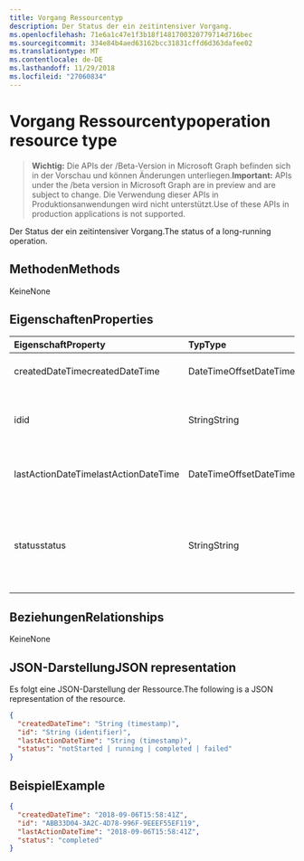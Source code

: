 ```yaml
---
title: Vorgang Ressourcentyp
description: Der Status der ein zeitintensiver Vorgang.
ms.openlocfilehash: 71e6a1c47e1f3b18f1481700320779714d716bec
ms.sourcegitcommit: 334e84b4aed63162bcc31831cffd6d363dafee02
ms.translationtype: MT
ms.contentlocale: de-DE
ms.lasthandoff: 11/29/2018
ms.locfileid: "27060834"
---
```

# <a name="operation-resource-type"></a><span data-ttu-id="7e51c-103">Vorgang Ressourcentyp</span><span class="sxs-lookup"><span data-stu-id="7e51c-103">operation resource type</span></span>

> <span data-ttu-id="7e51c-104">**Wichtig:** Die APIs der /Beta-Version in Microsoft Graph befinden sich in der Vorschau und können Änderungen unterliegen.</span><span class="sxs-lookup"><span data-stu-id="7e51c-104">**Important:** APIs under the /beta version in Microsoft Graph are in preview and are subject to change.</span></span> <span data-ttu-id="7e51c-105">Die Verwendung dieser APIs in Produktionsanwendungen wird nicht unterstützt.</span><span class="sxs-lookup"><span data-stu-id="7e51c-105">Use of these APIs in production applications is not supported.</span></span>

<span data-ttu-id="7e51c-106">Der Status der ein zeitintensiver Vorgang.</span><span class="sxs-lookup"><span data-stu-id="7e51c-106">The status of a long-running operation.</span></span>

## <a name="methods"></a><span data-ttu-id="7e51c-107">Methoden</span><span class="sxs-lookup"><span data-stu-id="7e51c-107">Methods</span></span>

<span data-ttu-id="7e51c-108">Keine</span><span class="sxs-lookup"><span data-stu-id="7e51c-108">None</span></span>

## <a name="properties"></a><span data-ttu-id="7e51c-109">Eigenschaften</span><span class="sxs-lookup"><span data-stu-id="7e51c-109">Properties</span></span>

| <span data-ttu-id="7e51c-110">Eigenschaft</span><span class="sxs-lookup"><span data-stu-id="7e51c-110">Property</span></span>           | <span data-ttu-id="7e51c-111">Typ</span><span class="sxs-lookup"><span data-stu-id="7e51c-111">Type</span></span>            | <span data-ttu-id="7e51c-112">Beschreibung</span><span class="sxs-lookup"><span data-stu-id="7e51c-112">Description</span></span>                                                                     |
| :----------------- | :-------------- | :-------------------------------------------------------------------------------|
| <span data-ttu-id="7e51c-113">createdDateTime</span><span class="sxs-lookup"><span data-stu-id="7e51c-113">createdDateTime</span></span>    | <span data-ttu-id="7e51c-114">DateTimeOffset</span><span class="sxs-lookup"><span data-stu-id="7e51c-114">DateTimeOffset</span></span>  | <span data-ttu-id="7e51c-115">Die Startzeit des Vorgangs.</span><span class="sxs-lookup"><span data-stu-id="7e51c-115">The start time of the operation.</span></span>                                                |
| <span data-ttu-id="7e51c-116">id</span><span class="sxs-lookup"><span data-stu-id="7e51c-116">id</span></span>                 | <span data-ttu-id="7e51c-117">String</span><span class="sxs-lookup"><span data-stu-id="7e51c-117">String</span></span>          | <span data-ttu-id="7e51c-118">Die Vorgangs-ID. Schreibgeschützt.</span><span class="sxs-lookup"><span data-stu-id="7e51c-118">The operation id. Read-only.</span></span> <span data-ttu-id="7e51c-119">Server generiert wurde.</span><span class="sxs-lookup"><span data-stu-id="7e51c-119">Server generated.</span></span>                                  |
| <span data-ttu-id="7e51c-120">lastActionDateTime</span><span class="sxs-lookup"><span data-stu-id="7e51c-120">lastActionDateTime</span></span> | <span data-ttu-id="7e51c-121">DateTimeOffset</span><span class="sxs-lookup"><span data-stu-id="7e51c-121">DateTimeOffset</span></span>  | <span data-ttu-id="7e51c-122">Der Zeitpunkt der letzten Aktion des Vorgangs.</span><span class="sxs-lookup"><span data-stu-id="7e51c-122">The time of the last action of the operation.</span></span>                                   |
| <span data-ttu-id="7e51c-123">status</span><span class="sxs-lookup"><span data-stu-id="7e51c-123">status</span></span>             | <span data-ttu-id="7e51c-124">String</span><span class="sxs-lookup"><span data-stu-id="7e51c-124">String</span></span>          | <span data-ttu-id="7e51c-125">Mögliche Werte: `notStarted`, `running`, `completed`, `failed`.</span><span class="sxs-lookup"><span data-stu-id="7e51c-125">Possible values are: `notStarted`, `running`, `completed`, `failed`.</span></span> <span data-ttu-id="7e51c-126">Schreibgeschützt.</span><span class="sxs-lookup"><span data-stu-id="7e51c-126">Read-only.</span></span> |

## <a name="relationships"></a><span data-ttu-id="7e51c-127">Beziehungen</span><span class="sxs-lookup"><span data-stu-id="7e51c-127">Relationships</span></span>

<span data-ttu-id="7e51c-128">Keine</span><span class="sxs-lookup"><span data-stu-id="7e51c-128">None</span></span>

## <a name="json-representation"></a><span data-ttu-id="7e51c-129">JSON-Darstellung</span><span class="sxs-lookup"><span data-stu-id="7e51c-129">JSON representation</span></span>

<span data-ttu-id="7e51c-130">Es folgt eine JSON-Darstellung der Ressource.</span><span class="sxs-lookup"><span data-stu-id="7e51c-130">The following is a JSON representation of the resource.</span></span>

<!--{
  "blockType": "resource",
  "optionalProperties": [],
  "baseType": "microsoft.graph.entity",
  "@odata.type": "microsoft.graph.operation"
}-->
```json
{
  "createdDateTime": "String (timestamp)",
  "id": "String (identifier)",
  "lastActionDateTime": "String (timestamp)",
  "status": "notStarted | running | completed | failed"
}
```

## <a name="example"></a><span data-ttu-id="7e51c-131">Beispiel</span><span class="sxs-lookup"><span data-stu-id="7e51c-131">Example</span></span>

<!-- {
  "blockType": "example",
  "@odata.type": "microsoft.graph.operation"
}-->
```json
{
  "createdDateTime": "2018-09-06T15:58:41Z",
  "id": "ABB33D04-3A2C-4D78-996F-9EEEF55EF119",
  "lastActionDateTime": "2018-09-06T15:58:41Z",
  "status": "completed"
}
```

<!-- uuid: 13fa92b1-3b41-498b-aab1-f943464a124f
2018-03-30 10:29:30 UTC -->
<!-- {
  "type": "#page.annotation",
  "description": "operation resource",
  "keywords": "",
  "section": "documentation",
  "tocPath": ""
}-->